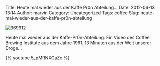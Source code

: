 Title: Heute mal wieder aus der Kaffe Pr0n Abteilung...
Date: 2012-06-13 13:14
Author: marvin
Category: Uncategorized
Tags: coffee
Slug: heute-mal-wieder-aus-der-kaffe-pr0n-abteilung

![369912]({filename}/images/369912.png)

Heute mal wieder aus der Kaffe-Pr0n-Abteilung. Ein Video des Coffee
Brewing Institute aus dem Jahre 1961. 13 Minuten aus der Welt unserer
Droge...

{% youtube 5_pMRNXGaZc %}

